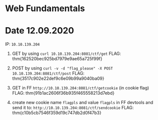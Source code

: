 # Web Fundamentals

# Date 12.09.2020

IP: `10.10.139.204`

1. GET by using `curl 10.10.139.204:8081/ctf/get` 
	FLAG: thm{162520bec925bd7979e9ae65a725f99f}
2. POST by using `curl -v -d "flag_please" -X POST 10.10.139.204:8081/ctf/post`
	FLAG: thm{3517c902e22def9c6e09b99a9040ba09}
3. GET in FF `http://10.10.139.204:8081/ctf/getcookie` (in cookie flag)
	FLAG: thm{91b1ac2606f36b935f465558213d7ebd}

4. create new cookie name `flagpls` and value `flagpls` in FF devtools and send it to: `http://10.10.139.204:8081/ctf/sendcookie`
	FLAG: thm{c10b5cb7546f359d19c747db2d0f47b3}